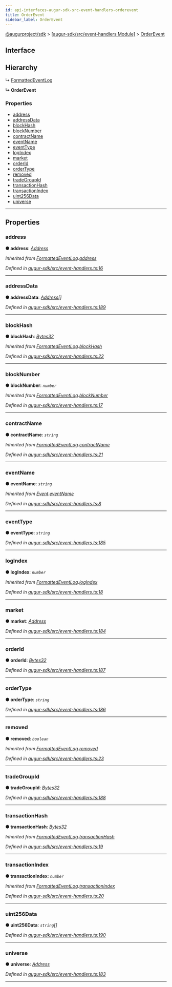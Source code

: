 ```yaml
---
id: api-interfaces-augur-sdk-src-event-handlers-orderevent
title: OrderEvent
sidebar_label: OrderEvent
---
```


[@augurproject/sdk](api-readme.md) > [[augur-sdk/src/event-handlers Module]](api-modules-augur-sdk-src-event-handlers-module.md) > [OrderEvent](api-interfaces-augur-sdk-src-event-handlers-orderevent.md)

## Interface

## Hierarchy

↳  [FormattedEventLog](api-interfaces-augur-sdk-src-event-handlers-formattedeventlog.md)

**↳ OrderEvent**

### Properties

* [address](api-interfaces-augur-sdk-src-event-handlers-orderevent.md#address)
* [addressData](api-interfaces-augur-sdk-src-event-handlers-orderevent.md#addressdata)
* [blockHash](api-interfaces-augur-sdk-src-event-handlers-orderevent.md#blockhash)
* [blockNumber](api-interfaces-augur-sdk-src-event-handlers-orderevent.md#blocknumber)
* [contractName](api-interfaces-augur-sdk-src-event-handlers-orderevent.md#contractname)
* [eventName](api-interfaces-augur-sdk-src-event-handlers-orderevent.md#eventname)
* [eventType](api-interfaces-augur-sdk-src-event-handlers-orderevent.md#eventtype)
* [logIndex](api-interfaces-augur-sdk-src-event-handlers-orderevent.md#logindex)
* [market](api-interfaces-augur-sdk-src-event-handlers-orderevent.md#market)
* [orderId](api-interfaces-augur-sdk-src-event-handlers-orderevent.md#orderid)
* [orderType](api-interfaces-augur-sdk-src-event-handlers-orderevent.md#ordertype)
* [removed](api-interfaces-augur-sdk-src-event-handlers-orderevent.md#removed)
* [tradeGroupId](api-interfaces-augur-sdk-src-event-handlers-orderevent.md#tradegroupid)
* [transactionHash](api-interfaces-augur-sdk-src-event-handlers-orderevent.md#transactionhash)
* [transactionIndex](api-interfaces-augur-sdk-src-event-handlers-orderevent.md#transactionindex)
* [uint256Data](api-interfaces-augur-sdk-src-event-handlers-orderevent.md#uint256data)
* [universe](api-interfaces-augur-sdk-src-event-handlers-orderevent.md#universe)

---

## Properties

<a id="address"></a>

###  address

**● address**: *[Address](api-modules-augur-sdk-src-event-handlers-module.md#address)*

*Inherited from [FormattedEventLog](api-interfaces-augur-sdk-src-event-handlers-formattedeventlog.md).[address](api-interfaces-augur-sdk-src-event-handlers-formattedeventlog.md#address)*

*Defined in [augur-sdk/src/event-handlers.ts:16](https://github.com/AugurProject/augur/blob/304ca83772/packages/augur-sdk/src/event-handlers.ts#L16)*

___
<a id="addressdata"></a>

###  addressData

**● addressData**: *[Address](api-modules-augur-sdk-src-event-handlers-module.md#address)[]*

*Defined in [augur-sdk/src/event-handlers.ts:189](https://github.com/AugurProject/augur/blob/304ca83772/packages/augur-sdk/src/event-handlers.ts#L189)*

___
<a id="blockhash"></a>

###  blockHash

**● blockHash**: *[Bytes32](api-modules-augur-sdk-src-event-handlers-module.md#bytes32)*

*Inherited from [FormattedEventLog](api-interfaces-augur-sdk-src-event-handlers-formattedeventlog.md).[blockHash](api-interfaces-augur-sdk-src-event-handlers-formattedeventlog.md#blockhash)*

*Defined in [augur-sdk/src/event-handlers.ts:22](https://github.com/AugurProject/augur/blob/304ca83772/packages/augur-sdk/src/event-handlers.ts#L22)*

___
<a id="blocknumber"></a>

###  blockNumber

**● blockNumber**: *`number`*

*Inherited from [FormattedEventLog](api-interfaces-augur-sdk-src-event-handlers-formattedeventlog.md).[blockNumber](api-interfaces-augur-sdk-src-event-handlers-formattedeventlog.md#blocknumber)*

*Defined in [augur-sdk/src/event-handlers.ts:17](https://github.com/AugurProject/augur/blob/304ca83772/packages/augur-sdk/src/event-handlers.ts#L17)*

___
<a id="contractname"></a>

###  contractName

**● contractName**: *`string`*

*Inherited from [FormattedEventLog](api-interfaces-augur-sdk-src-event-handlers-formattedeventlog.md).[contractName](api-interfaces-augur-sdk-src-event-handlers-formattedeventlog.md#contractname)*

*Defined in [augur-sdk/src/event-handlers.ts:21](https://github.com/AugurProject/augur/blob/304ca83772/packages/augur-sdk/src/event-handlers.ts#L21)*

___
<a id="eventname"></a>

###  eventName

**● eventName**: *`string`*

*Inherited from [Event](api-interfaces-augur-sdk-src-event-handlers-event.md).[eventName](api-interfaces-augur-sdk-src-event-handlers-event.md#eventname)*

*Defined in [augur-sdk/src/event-handlers.ts:8](https://github.com/AugurProject/augur/blob/304ca83772/packages/augur-sdk/src/event-handlers.ts#L8)*

___
<a id="eventtype"></a>

###  eventType

**● eventType**: *`string`*

*Defined in [augur-sdk/src/event-handlers.ts:185](https://github.com/AugurProject/augur/blob/304ca83772/packages/augur-sdk/src/event-handlers.ts#L185)*

___
<a id="logindex"></a>

###  logIndex

**● logIndex**: *`number`*

*Inherited from [FormattedEventLog](api-interfaces-augur-sdk-src-event-handlers-formattedeventlog.md).[logIndex](api-interfaces-augur-sdk-src-event-handlers-formattedeventlog.md#logindex)*

*Defined in [augur-sdk/src/event-handlers.ts:18](https://github.com/AugurProject/augur/blob/304ca83772/packages/augur-sdk/src/event-handlers.ts#L18)*

___
<a id="market"></a>

###  market

**● market**: *[Address](api-modules-augur-sdk-src-event-handlers-module.md#address)*

*Defined in [augur-sdk/src/event-handlers.ts:184](https://github.com/AugurProject/augur/blob/304ca83772/packages/augur-sdk/src/event-handlers.ts#L184)*

___
<a id="orderid"></a>

###  orderId

**● orderId**: *[Bytes32](api-modules-augur-sdk-src-event-handlers-module.md#bytes32)*

*Defined in [augur-sdk/src/event-handlers.ts:187](https://github.com/AugurProject/augur/blob/304ca83772/packages/augur-sdk/src/event-handlers.ts#L187)*

___
<a id="ordertype"></a>

###  orderType

**● orderType**: *`string`*

*Defined in [augur-sdk/src/event-handlers.ts:186](https://github.com/AugurProject/augur/blob/304ca83772/packages/augur-sdk/src/event-handlers.ts#L186)*

___
<a id="removed"></a>

###  removed

**● removed**: *`boolean`*

*Inherited from [FormattedEventLog](api-interfaces-augur-sdk-src-event-handlers-formattedeventlog.md).[removed](api-interfaces-augur-sdk-src-event-handlers-formattedeventlog.md#removed)*

*Defined in [augur-sdk/src/event-handlers.ts:23](https://github.com/AugurProject/augur/blob/304ca83772/packages/augur-sdk/src/event-handlers.ts#L23)*

___
<a id="tradegroupid"></a>

###  tradeGroupId

**● tradeGroupId**: *[Bytes32](api-modules-augur-sdk-src-event-handlers-module.md#bytes32)*

*Defined in [augur-sdk/src/event-handlers.ts:188](https://github.com/AugurProject/augur/blob/304ca83772/packages/augur-sdk/src/event-handlers.ts#L188)*

___
<a id="transactionhash"></a>

###  transactionHash

**● transactionHash**: *[Bytes32](api-modules-augur-sdk-src-event-handlers-module.md#bytes32)*

*Inherited from [FormattedEventLog](api-interfaces-augur-sdk-src-event-handlers-formattedeventlog.md).[transactionHash](api-interfaces-augur-sdk-src-event-handlers-formattedeventlog.md#transactionhash)*

*Defined in [augur-sdk/src/event-handlers.ts:19](https://github.com/AugurProject/augur/blob/304ca83772/packages/augur-sdk/src/event-handlers.ts#L19)*

___
<a id="transactionindex"></a>

###  transactionIndex

**● transactionIndex**: *`number`*

*Inherited from [FormattedEventLog](api-interfaces-augur-sdk-src-event-handlers-formattedeventlog.md).[transactionIndex](api-interfaces-augur-sdk-src-event-handlers-formattedeventlog.md#transactionindex)*

*Defined in [augur-sdk/src/event-handlers.ts:20](https://github.com/AugurProject/augur/blob/304ca83772/packages/augur-sdk/src/event-handlers.ts#L20)*

___
<a id="uint256data"></a>

###  uint256Data

**● uint256Data**: *`string`[]*

*Defined in [augur-sdk/src/event-handlers.ts:190](https://github.com/AugurProject/augur/blob/304ca83772/packages/augur-sdk/src/event-handlers.ts#L190)*

___
<a id="universe"></a>

###  universe

**● universe**: *[Address](api-modules-augur-sdk-src-event-handlers-module.md#address)*

*Defined in [augur-sdk/src/event-handlers.ts:183](https://github.com/AugurProject/augur/blob/304ca83772/packages/augur-sdk/src/event-handlers.ts#L183)*

___

